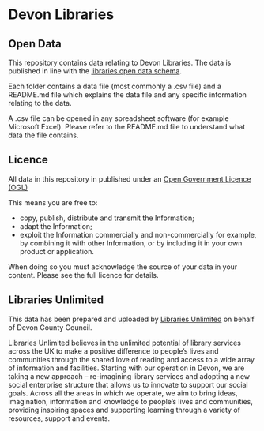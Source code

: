 # Devon Libraries
## Open Data
This repository contains data relating to Devon Libraries. The data is published in line with the [libraries open data schema](https://schema.librarydata.uk/). 

Each folder contains a data file (most commonly a .csv file) and a README.md file which explains the data file and any specific information relating to the data. 

A .csv file can be opened in any spreadsheet software (for example Microsoft Excel). Please refer to the README.md file to understand what data the file contains.

## Licence
All data in this repository in published under an [Open Government Licence (OGL)](http://www.nationalarchives.gov.uk/doc/open-government-licence/version/3/)

This means you are free to:

- copy, publish, distribute and transmit the Information;
- adapt the Information;
- exploit the Information commercially and non-commercially for example, by combining it with other Information, or by including it in your own product or application.

When doing so you must acknowledge the source of your data in your content. Please see the full licence for details.

## Libraries Unlimited
This data has been prepared and uploaded by [Libraries Unlimited](https://www.librariesunlimited.org.uk/) on behalf of Devon County Council. 

Libraries Unlimited believes in the unlimited potential of library services across the UK to make a positive difference to people’s lives and communities through the shared love of reading and access to a wide array of information and facilities. Starting with our operation in Devon, we are taking a new approach – re-imagining library services and adopting a new social enterprise structure that allows us to innovate to support our social goals. Across all the areas in which we operate, we aim to bring ideas, imagination, information and knowledge to people’s lives and communities, providing inspiring spaces and supporting learning through a variety of resources, support and events.

